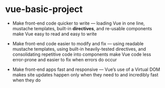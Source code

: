 # vue-basic-project


 - Make front-end code quicker to write — loading Vue in one line, mustache templates, built-in <b>directives</b>, and re-usable components make Vue easy to read 
 and easy to write
 
 
 - Make front-end code easier to modify and fix — using readable mustache templates, using built-in heavily-tested directives, and consolidating repetitive 
 code into components make Vue code less error-prone and easier to fix when errors do occur
 
 
 - Make front-end apps fast and responsive — Vue’s use of a Virtual DOM makes site updates happen only when they need to and incredibly fast when they do
